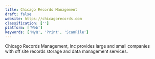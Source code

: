 ```yaml
---
title: Chicago Records Management
draft: false 
website: https://chicagorecords.com
classification: ['']
platform: ['Web']
keywords: ['MyQ', 'Print', 'ScanFile']
---
```

Chicago Records Management, Inc provides large and small companies with off site records storage and data management services.